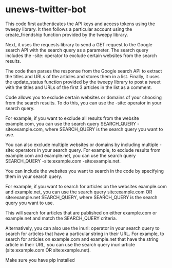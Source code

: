 # unews-twitter-bot

This code first authenticates the API keys and access tokens using the tweepy library. It then follows a particular account using the create_friendship function provided by the tweepy library.

Next, it uses the requests library to send a GET request to the Google search API with the search query as a parameter. The search query includes the -site: operator to exclude certain websites from the search results.

The code then parses the response from the Google search API to extract the titles and URLs of the articles and stores them in a list. Finally, it uses the update_status function provided by the tweepy library to post a tweet with the titles and URLs of the first 3 articles in the list as a comment.

Code allows you to exclude certain websites or domains of your choosing from the search results. To do this, you can use the -site: operator in your search query.

For example, if you want to exclude all results from the website example.com, you can use the search query SEARCH_QUERY -site:example.com, where SEARCH_QUERY is the search query you want to use.

You can also exclude multiple websites or domains by including multiple -site: operators in your search query. For example, to exclude results from example.com and example.net, you can use the search query SEARCH_QUERY -site:example.com -site:example.net.

You can include the websites you want to search in the code by specifying them in your search query.

For example, if you want to search for articles on the websites example.com and example.net, you can use the search query site:example.com OR site:example.net SEARCH_QUERY, where SEARCH_QUERY is the search query you want to use.

This will search for articles that are published on either example.com or example.net and match the SEARCH_QUERY criteria.

Alternatively, you can also use the inurl: operator in your search query to search for articles that have a particular string in their URL. For example, to search for articles on example.com and example.net that have the string article in their URL, you can use the search query inurl:article (site:example.com OR site:example.net).

Make sure you have pip installed

